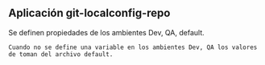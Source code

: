 ## Aplicación git-localconfig-repo

Se definen propiedades de los ambientes Dev, QA, default.

```
Cuando no se define una variable en los ambientes Dev, QA los valores de toman del archivo default.
```